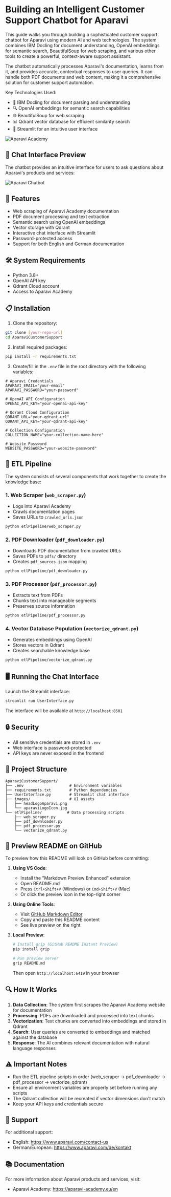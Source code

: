 # Building an Intelligent Customer Support Chatbot for Aparavi

This guide walks you through building a sophisticated customer support chatbot for Aparavi using modern AI and web technologies. The system combines IBM Docling for document understanding, OpenAI embeddings for semantic search, BeautifulSoup for web scraping, and various other tools to create a powerful, context-aware support assistant.

The chatbot automatically processes Aparavi's documentation, learns from it, and provides accurate, contextual responses to user queries. It can handle both PDF documents and web content, making it a comprehensive solution for customer support automation.

Key Technologies Used:
- 🤖 IBM Docling for document parsing and understanding
- 🔍 OpenAI embeddings for semantic search capabilities
- 🌐 BeautifulSoup for web scraping
- 📊 Qdrant vector database for efficient similarity search
- 🎯 Streamlit for an intuitive user interface

![Aparavi Academy](images/academyFrontPage.png)

## 💬 Chat Interface Preview

The chatbot provides an intuitive interface for users to ask questions about Aparavi's products and services:

![Aparavi Chatbot](images/chatbotFrontPage.png)

## 🚀 Features

- Web scraping of Aparavi Academy documentation
- PDF document processing and text extraction
- Semantic search using OpenAI embeddings
- Vector storage with Qdrant
- Interactive chat interface with Streamlit
- Password-protected access
- Support for both English and German documentation

## 🛠️ System Requirements

- Python 3.8+
- OpenAI API key
- Qdrant Cloud account
- Access to Aparavi Academy

## 📋 Installation

1. Clone the repository:
```bash
git clone [your-repo-url]
cd AparaviCustomerSupport
```

2. Install required packages:
```bash
pip install -r requirements.txt
```

3. Create/fill in the `.env` file in the root directory with the following variables:
```env
# Aparavi Credentials
APARAVI_EMAIL="your-email"
APARAVI_PASSWORD="your-password"

# OpenAI API Configuration
OPENAI_API_KEY="your-openai-api-key"

# Qdrant Cloud Configuration
QDRANT_URL="your-qdrant-url"
QDRANT_API_KEY="your-qdrant-api-key"

# Collection Configuration
COLLECTION_NAME="your-collection-name-here"

# Website Password
WEBSITE_PASSWORD="your-website-password"
```

## 🔄 ETL Pipeline

The system consists of several components that work together to create the knowledge base:

### 1. Web Scraper (`web_scraper.py`)
- Logs into Aparavi Academy
- Crawls documentation pages
- Saves URLs to `crawled_urls.json`

```bash
python etlPipeline/web_scraper.py
```

### 2. PDF Downloader (`pdf_downloader.py`)
- Downloads PDF documentation from crawled URLs
- Saves PDFs to `pdfs/` directory
- Creates `pdf_sources.json` mapping

```bash
python etlPipeline/pdf_downloader.py
```

### 3. PDF Processor (`pdf_processor.py`)
- Extracts text from PDFs
- Chunks text into manageable segments
- Preserves source information

```bash
python etlPipeline/pdf_processor.py
```

### 4. Vector Database Population (`vectorize_qdrant.py`)
- Generates embeddings using OpenAI
- Stores vectors in Qdrant
- Creates searchable knowledge base

```bash
python etlPipeline/vectorize_qdrant.py
```

## 🖥️ Running the Chat Interface

Launch the Streamlit interface:
```bash
streamlit run UserInterface.py
```

The interface will be available at `http://localhost:8501`

## 🔒 Security

- All sensitive credentials are stored in `.env`
- Web interface is password-protected
- API keys are never exposed in the frontend

## 📁 Project Structure

```
AparaviCustomerSupport/
├── .env                    # Environment variables
├── requirements.txt        # Python dependencies
├── UserInterface.py        # Streamlit chat interface
├── images/                 # UI assets
│   ├── headLogoAparavi.png
│   └── aparaviLogoIcon.jpg
└── etlPipeline/           # Data processing scripts
    ├── web_scraper.py
    ├── pdf_downloader.py
    ├── pdf_processor.py
    └── vectorize_qdrant.py
```

## 📝 Preview README on GitHub

To preview how this README will look on GitHub before committing:

1. **Using VS Code**:
   - Install the "Markdown Preview Enhanced" extension
   - Open README.md
   - Press `Ctrl+Shift+V` (Windows) or `Cmd+Shift+V` (Mac)
   - Or click the preview icon in the top-right corner

2. **Using Online Tools**:
   - Visit [GitHub Markdown Editor](https://readme.so/editor)
   - Copy and paste this README content
   - See live preview on the right

3. **Local Preview**:
   ```bash
   # Install grip (GitHub README Instant Preview)
   pip install grip
   
   # Run preview server
   grip README.md
   ```
   Then open `http://localhost:6419` in your browser

## 🔍 How It Works

1. **Data Collection**: The system first scrapes the Aparavi Academy website for documentation
2. **Processing**: PDFs are downloaded and processed into text chunks
3. **Vectorization**: Text chunks are converted into embeddings and stored in Qdrant
4. **Search**: User queries are converted to embeddings and matched against the database
5. **Response**: The AI combines relevant documentation with natural language responses

## ⚠️ Important Notes

- Run the ETL pipeline scripts in order (web_scraper → pdf_downloader → pdf_processor → vectorize_qdrant)
- Ensure all environment variables are properly set before running any scripts
- The Qdrant collection will be recreated if vector dimensions don't match
- Keep your API keys and credentials secure

## 🤝 Support

For additional support:
- English: https://www.aparavi.com/contact-us
- German/European: https://www.aparavi.com/de/kontakt

## 📚 Documentation

For more information about Aparavi products and services, visit:
- Aparavi Academy: https://aparavi-academy.eu/en